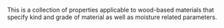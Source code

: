 ﻿This is a collection of properties applicable to wood-based materials that specify kind and grade of material as well as moisture related parameters.
